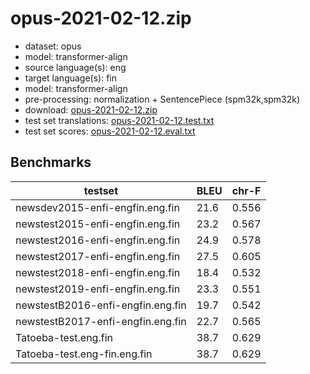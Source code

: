 # opus-2021-02-12.zip

* dataset: opus
* model: transformer-align
* source language(s): eng
* target language(s): fin
* model: transformer-align
* pre-processing: normalization + SentencePiece (spm32k,spm32k)
* download: [opus-2021-02-12.zip](https://object.pouta.csc.fi/Tatoeba-MT-models/eng-fin/opus-2021-02-12.zip)
* test set translations: [opus-2021-02-12.test.txt](https://object.pouta.csc.fi/Tatoeba-MT-models/eng-fin/opus-2021-02-12.test.txt)
* test set scores: [opus-2021-02-12.eval.txt](https://object.pouta.csc.fi/Tatoeba-MT-models/eng-fin/opus-2021-02-12.eval.txt)

## Benchmarks

| testset               | BLEU  | chr-F |
|-----------------------|-------|-------|
| newsdev2015-enfi-engfin.eng.fin 	| 21.6 	| 0.556 |
| newstest2015-enfi-engfin.eng.fin 	| 23.2 	| 0.567 |
| newstest2016-enfi-engfin.eng.fin 	| 24.9 	| 0.578 |
| newstest2017-enfi-engfin.eng.fin 	| 27.5 	| 0.605 |
| newstest2018-enfi-engfin.eng.fin 	| 18.4 	| 0.532 |
| newstest2019-enfi-engfin.eng.fin 	| 23.3 	| 0.551 |
| newstestB2016-enfi-engfin.eng.fin 	| 19.7 	| 0.542 |
| newstestB2017-enfi-engfin.eng.fin 	| 22.7 	| 0.565 |
| Tatoeba-test.eng.fin 	| 38.7 	| 0.629 |
| Tatoeba-test.eng-fin.eng.fin 	| 38.7 	| 0.629 |

